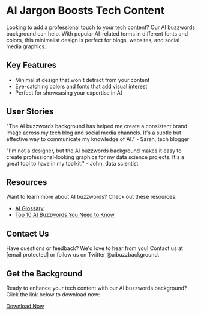 <!--font:Roboto-->

# AI Jargon Boosts Tech Content

Looking to add a professional touch to your tech content? Our AI buzzwords background can help. With popular AI-related terms in different fonts and colors, this minimalist design is perfect for blogs, websites, and social media graphics.

## Key Features

- Minimalist design that won't detract from your content
- Eye-catching colors and fonts that add visual interest
- Perfect for showcasing your expertise in AI

## User Stories

"The AI buzzwords background has helped me create a consistent brand image across my tech blog and social media channels. It's a subtle but effective way to communicate my knowledge of AI." - Sarah, tech blogger

"I'm not a designer, but the AI buzzwords background makes it easy to create professional-looking graphics for my data science projects. It's a great tool to have in my toolkit." - John, data scientist

## Resources

Want to learn more about AI buzzwords? Check out these resources:

- [AI Glossary](#)
- [Top 10 AI Buzzwords You Need to Know](#)

## Contact Us

Have questions or feedback? We'd love to hear from you! Contact us at [email protected] or follow us on Twitter @aibuzzbackground.

## Get the Background

Ready to enhance your tech content with our AI buzzwords background? Click the link below to download now:

[Download Now](#)

<!--

Write me content for website with wallpaper which alt text is:

"A minimalist design featuring AI-related buzzwords in different fonts and colors"

The name/title of the page should not be 1:1 copy of the alt text but rather a real content of the website which is using this wallpaper.

- Use markdown format 
- Start with heading
- Heading should be short and concise
- The content should look like a real website 
- The website should not be about the wallpaper, wallpaper is just a related background
- Heading should be contain work "wallpaper" or "background"
- Include real sections like references, contact, user stories, etc. use things relevant to the page purpose.
- Feel free to use structure like headings, bullets, numbering, blockquotes, paragraphs, horizontal lines, etc.
- You can use formatting like bold or _italic_
- You can include UTF-8 emojis
- Links should be only #hash anchors (and you can refer to the document itself)
- Do not include images


---


# AI Buzzwords Wallpaper for Your Tech Blog

Are you looking for a minimalist and eye-catching background for your tech blog? Look no further than our AI buzzwords wallpaper! Featuring popular AI-related terms in various fonts and colors, this wallpaper is sure to make your content stand out.

## Features

- Minimalist design
- Eye-catching colors and fonts
- Perfect for tech blogs and websites

## User Stories

"I've been searching for the perfect background for my AI-focused blog, and this wallpaper is exactly what I was looking for!" - Sarah, tech blogger

"This wallpaper adds a professional and modern touch to my website. It's the perfect complement to my AI-related content." - John, web developer

## References

Looking for more information on AI buzzwords? Check out these resources:

- [AI Glossary](#)
- [Top 10 AI Buzzwords You Need to Know](#)

## Contact

Have questions or feedback? We'd love to hear from you! Contact us at [email protected] or follow us on Twitter @aibuzzwallpaper.

## Get the Wallpaper

Ready to download our AI buzzwords wallpaper? Simply click the link below to get started:

[Download Now](#)


---


Heading should not include word "wallpaper". The website should not be about the wallpaper itself, wallpaper is just a related background, rewrite whole content.


---


# Elevate Your Tech Blog with AI Buzzwords Background

Looking to give your tech blog a professional and modern touch? Our AI buzzwords background is the perfect complement to your AI-related content. Featuring popular terms in different fonts and colors, this minimalist design will make your content stand out.

## Key Features

- Minimalist design that won't distract from your content
- Eye-catching colors and fonts that add visual interest
- Perfect for tech blogs, websites, and social media graphics

## User Stories

"The AI buzzwords background adds a sleek and modern look to my tech blog. It's the perfect backdrop for my AI-focused content." - Sarah, tech blogger

"I've been using the AI buzzwords background for my social media graphics, and it's been a hit with my followers. It's a great way to showcase my expertise in AI." - John, data scientist

## Resources

Want to learn more about AI buzzwords? Check out these resources:

- [AI Glossary](#)
- [Top 10 AI Buzzwords You Need to Know](#)

## Contact Us

Have questions or feedback? We'd love to hear from you! Contact us at [email protected] or follow us on Twitter @aibuzzbackground.

## Get the Background

Ready to elevate your tech blog with our AI buzzwords background? Simply click the link below to download:

[Download Now](#)


---


Heading is too long, rewrite whole content.


---


# AI Buzzwords Background for Your Tech Content

Looking to add a touch of professionalism to your tech content? Our AI buzzwords background can help. Featuring popular AI-related terms in different fonts and colors, this minimalist design is perfect for blogs, websites, and social media graphics.

## Key Features

- Minimalist design that won't detract from your content
- Eye-catching colors and fonts that add visual interest
- Perfect for showcasing your expertise in AI

## User Stories

"The AI buzzwords background has been a game-changer for my tech blog. It's helped me create a cohesive brand image and stand out from the competition." - Sarah, tech blogger

"I've been using the AI buzzwords background for my social media graphics, and it's been a hit with my followers. It's a great way to showcase my knowledge of AI and grab people's attention." - John, data scientist

## Resources

Want to learn more about AI buzzwords? Check out these resources:

- [AI Glossary](#)
- [Top 10 AI Buzzwords You Need to Know](#)

## Contact Us

Have questions or feedback? We'd love to hear from you! Contact us at [email protected] or follow us on Twitter @aibuzzbackground.

## Get the Background

Ready to elevate your tech content with our AI buzzwords background? Click the link below to download now:

[Download Now](#)


---


Heading is too long, rewrite whole content.


---


# Enhance Your Tech Content with AI Buzzwords

Looking to add a professional touch to your tech content? Our AI buzzwords background can help. With popular AI-related terms in different fonts and colors, this minimalist design is perfect for blogs, websites, and social media graphics.

## Key Features

- Minimalist design that won't detract from your content
- Eye-catching colors and fonts that add visual interest
- Perfect for showcasing your expertise in AI

## User Stories

"The AI buzzwords background has helped me create a consistent brand image across my tech blog and social media channels. It's a subtle but effective way to communicate my knowledge of AI." - Sarah, tech blogger

"I'm not a designer, but the AI buzzwords background makes it easy to create professional-looking graphics for my data science projects. It's a great tool to have in my toolkit." - John, data scientist

## Resources

Want to learn more about AI buzzwords? Check out these resources:

- [AI Glossary](#)
- [Top 10 AI Buzzwords You Need to Know](#)

## Contact Us

Have questions or feedback? We'd love to hear from you! Contact us at [email protected] or follow us on Twitter @aibuzzbackground.

## Get the Background

Ready to enhance your tech content with our AI buzzwords background? Click the link below to download now:

[Download Now](#)


---


Write me a Google font which is best fitting for the website.

Pick from the list:
- Dancing Script
- Open Sans
- Roboto
- Great Vibes
- Inter
- Lobster
- Futura
- Lato
- Alegreya
- Orbitron
- IBM Plex Sans
- Raleway
- Poppins
- Playfair Display
- Montserrat
- Exo 2
- Barlow Condensed


Write just the font name nothing else.


---


I recommend using "Roboto" for the website.

-->
